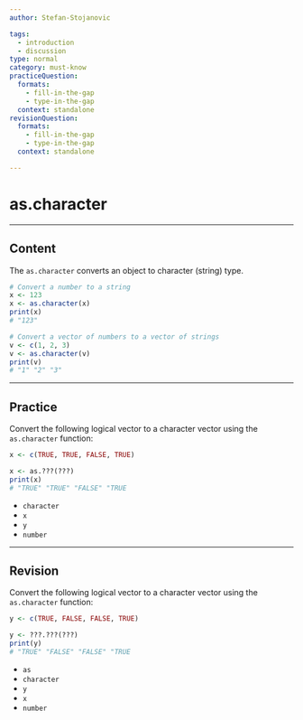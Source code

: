 ```yaml
---
author: Stefan-Stojanovic

tags:
  - introduction
  - discussion
type: normal
category: must-know
practiceQuestion:
  formats:
    - fill-in-the-gap
    - type-in-the-gap
  context: standalone
revisionQuestion:
  formats:
    - fill-in-the-gap
    - type-in-the-gap
  context: standalone

---
```


# as.character

---

## Content


The `as.character` converts an object to character (string) type.

```r
# Convert a number to a string
x <- 123
x <- as.character(x)
print(x)  
# "123"

# Convert a vector of numbers to a vector of strings
v <- c(1, 2, 3)
v <- as.character(v)
print(v)  
# "1" "2" "3"
```

---
## Practice

Convert the following logical vector to a character vector using the `as.character` function:

```r
x <- c(TRUE, TRUE, FALSE, TRUE)

x <- as.???(???)
print(x) 
# "TRUE" "TRUE" "FALSE" "TRUE
```

- `character`
- `x`
- `y`
- `number`

---
## Revision

Convert the following logical vector to a character vector using the `as.character` function:

```r
y <- c(TRUE, FALSE, FALSE, TRUE)

y <- ???.???(???)
print(y) 
# "TRUE" "FALSE" "FALSE" "TRUE
```

- `as`
- `character`
- `y`
- `x`
- `number`